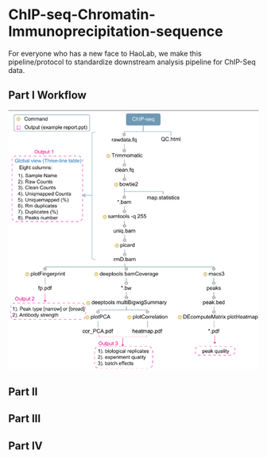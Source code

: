 # ChIP-seq-Chromatin-Immunoprecipitation-sequence
For everyone who has a new face to HaoLab, we make this pipeline/protocol to standardize downstream analysis pipeline for ChIP-Seq data.
## Part I Workflow

![image](https://github.com/Haolab-BIG/ChIP-seq-Chromatin-Immunoprecipitation-sequence/blob/main/Figure/Firgue1_workflow.png)

## Part II
## Part III
## Part IV
